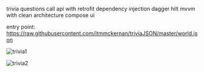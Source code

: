 trivia questions
call api with retrofit
dependency injection dagger hilt
mvvm with clean architecture
compose ui

entry point: https://raw.githubusercontent.com/itmmckernan/triviaJSON/master/world.json

![trivia1](https://github.com/marlemblink/triviaCompose/assets/153971756/368e5a1f-95fd-471e-875e-ddd3668fe23b)

![trivia2](https://github.com/marlemblink/triviaCompose/assets/153971756/efe2687d-2385-4307-9c11-1af8f24d1693)


